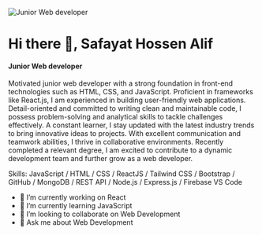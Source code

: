 ![Junior Web developer](https://www.gitpod.io/images/illustrattion-large-dark.webp)

# Hi there 👋, Safayat Hossen Alif
#### Junior Web developer



Motivated junior web developer with a strong foundation in front-end technologies such as HTML, CSS, and JavaScript. Proficient in frameworks like React.js, I am experienced in building user-friendly web applications. Detail-oriented and committed to writing clean and maintainable code, I possess problem-solving and analytical skills to tackle challenges effectively. A constant learner, I stay updated with the latest industry trends to bring innovative ideas to projects. With excellent communication and teamwork abilities, I thrive in collaborative environments. Recently completed a relevant degree, I am excited to contribute to a dynamic development team and further grow as a web developer.

Skills: JavaScript / HTML / CSS / ReactJS / Tailwind CSS / Bootstrap / GitHub / MongoDB / REST API / Node.js / Express.js / Firebase VS Code

- 🔭 I’m currently working on React  
- 🌱 I’m currently learning JavaScript 
- 👯 I’m looking to collaborate on Web Development  
- 💬 Ask me about Web Development 
